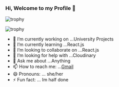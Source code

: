 ### Hi, Welcome to my Profile 👋


![trophy](https://github-profile-trophy.vercel.app/?username=ryo-ma&column=-1)

![trophy](https://github-profile-trophy.vercel.app/?username=ryo-ma&rank=C)


- 🔭 I’m currently working on ...University Projects
- 🌱 I’m currently learning ...React.js
- 👯 I’m looking to collaborate on ...React.js
- 🤔 I’m looking for help with ...Cloudinary
- 💬 Ask me about ...Anything
- 📫 How to reach me: ...[Gmail](http://ddjayawickrama@gmail.com)
- 😄 Pronouns: ... she/her
- ⚡ Fun fact: ... Im half done


